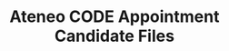 ---
title: Ateneo CODE Appointment Candidate Files
redirect_to: https://drive.google.com/drive/folders/1hjur2bZXJXQSWr5RDd8ArWYliilRPwL5?usp=sharing
redirect_from: 
  - /AppointmentCandidateFiles
  - /appointmentcandidatefiles
---